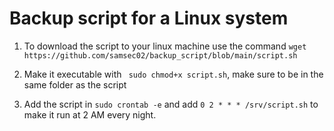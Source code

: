 # Backup script for a Linux system 

1. To download the script to your linux machine use the command 
`wget https://github.com/samsec02/backup_script/blob/main/script.sh`

2. Make it executable with ` sudo chmod+x script.sh`, make sure to be in the same folder as the script
   
3. Add the script in `sudo crontab -e` and add `0 2 * * * /srv/script.sh` to make it run at 2 AM every night. 

